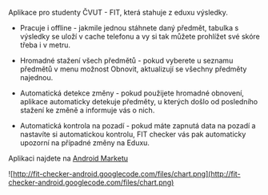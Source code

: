 Aplikace pro studenty ČVUT - FIT, která stahuje z eduxu výsledky.

  * Pracuje i offline - jakmile jednou stáhnete daný předmět, tabulka s výsledky se uloží v cache telefonu a vy si tak můžete prohlížet své skóre třeba i v metru.

  * Hromadné stažení všech předmětů - pokud vyberete u seznamu předmětů v menu možnost Obnovit, aktualizují se všechny předměty najednou.

  * Automatická detekce změny - pokud použijete hromadné obnovení, aplikace automaticky detekuje předměty, u kterých došlo od posledního stažení ke změně a informuje vás o nich.

  * Automatická kontrola na pozadí - pokud máte zapnutá data na pozadí a nastavíte si automatickou kontrolu, FIT checker vás pak automaticky upozorní na případné změny na Eduxu.

Aplikaci najdete na [Android Marketu](https://market.android.com/details?id=cz.mpelant.fitchecker)

![http://fit-checker-android.googlecode.com/files/chart.png](http://fit-checker-android.googlecode.com/files/chart.png)
